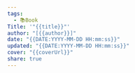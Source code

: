 ```yaml
---
tags:
  - 📚Book
Title: '"{{title}}"'
author: "[{{author}}]"
date: "{{DATE:YYYY-MM-DD HH:mm:ss}}"
updated: "{{DATE:YYYY-MM-DD HH:mm:ss}}"
cover: "{{coverUrl}}"
share: true
---
```



